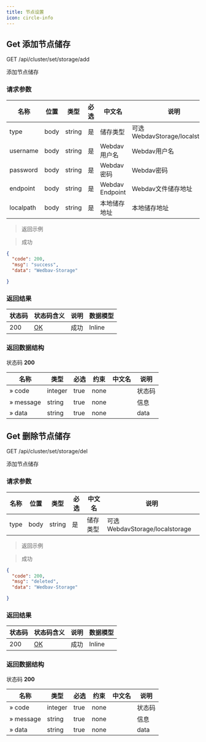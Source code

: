 ```yaml
---
title: 节点设置
icon: circle-info
---
```


## Get 添加节点储存

GET /api/cluster/set/storage/add

添加节点储存

### 请求参数

| 名称       | 位置 | 类型   | 必选 | 中文名     | 说明       |
| ---------- | ---- | ------ | ---- | ---------- | ---------- |
| type | body | string | 是   | 储存类型 | 可选WebdavStorage/localstorage |
| username | body | string | 是   | Webdav用户名 | Webdav用户名 |
| password | body | string | 是   | Webdav密码 | Webdav密码 |
| endpoint | body | string | 是   | Webdav Endpoint | Webdav文件储存地址 |
| localpath | body | string | 是   | 本地储存地址 | 本地储存地址 |

> 返回示例

> 成功

```json
{
  "code": 200,
  "msg": "success",
  "data": "Wedbav-Storage" 

}
```

### 返回结果

| 状态码 | 状态码含义                                              | 说明 | 数据模型 |
| ------ | ------------------------------------------------------- | ---- | -------- |
| 200    | [OK](https://tools.ietf.org/html/rfc7231#section-6.3.1) | 成功 | Inline   |

### 返回数据结构

状态码 **200**

| 名称      | 类型    | 必选 | 约束 | 中文名 | 说明   |
| --------- | ------- | ---- | ---- | ------ | ------ |
| » code    | integer | true | none |        | 状态码 |
| » message | string  | true | none |        | 信息   |
| » data    | string  | true | none |        | data   |


## Get 删除节点储存

GET /api/cluster/set/storage/del

添加节点储存

### 请求参数

| 名称       | 位置 | 类型   | 必选 | 中文名     | 说明       |
| ---------- | ---- | ------ | ---- | ---------- | ---------- |
| type | body | string | 是   | 储存类型 | 可选WebdavStorage/localstorage |


> 返回示例

> 成功

```json
{
  "code": 200,
  "msg": "deleted",
  "data": "Wedbav-Storage" 

}
```

### 返回结果

| 状态码 | 状态码含义                                              | 说明 | 数据模型 |
| ------ | ------------------------------------------------------- | ---- | -------- |
| 200    | [OK](https://tools.ietf.org/html/rfc7231#section-6.3.1) | 成功 | Inline   |

### 返回数据结构

状态码 **200**

| 名称      | 类型    | 必选 | 约束 | 中文名 | 说明   |
| --------- | ------- | ---- | ---- | ------ | ------ |
| » code    | integer | true | none |        | 状态码 |
| » message | string  | true | none |        | 信息   |
| » data    | string  | true | none |        | data   |